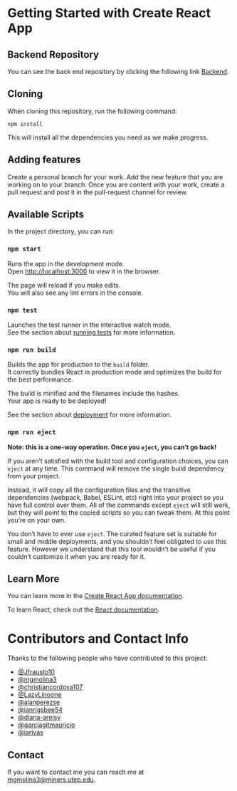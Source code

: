 # Getting Started with Create React App


## Backend Repository

You can see the back end repository by clicking the following link 
[Backend](https://github.com/iarivas/CS4311_G6_CAN_Bus_Visualizer_Back-End).


## Cloning

When cloning this repository, run the following command:

`npm install`

This will install all the dependencies you need as we make progress.

## Adding features

Create a personal branch for your work. Add the new feature that you are working on to your branch. Once you are content with your work, create a pull request and post it in the pull-request channel for review.

## Available Scripts

In the project directory, you can run:

### `npm start`

Runs the app in the development mode.\
Open [http://localhost:3000](http://localhost:3000) to view it in the browser.

The page will reload if you make edits.\
You will also see any lint errors in the console.

### `npm test`

Launches the test runner in the interactive watch mode.\
See the section about [running tests](https://facebook.github.io/create-react-app/docs/running-tests) for more information.

### `npm run build`

Builds the app for production to the `build` folder.\
It correctly bundles React in production mode and optimizes the build for the best performance.

The build is minified and the filenames include the hashes.\
Your app is ready to be deployed!

See the section about [deployment](https://facebook.github.io/create-react-app/docs/deployment) for more information.

### `npm run eject`

**Note: this is a one-way operation. Once you `eject`, you can’t go back!**

If you aren’t satisfied with the build tool and configuration choices, you can `eject` at any time. This command will remove the single build dependency from your project.

Instead, it will copy all the configuration files and the transitive dependencies (webpack, Babel, ESLint, etc) right into your project so you have full control over them. All of the commands except `eject` will still work, but they will point to the copied scripts so you can tweak them. At this point you’re on your own.

You don’t have to ever use `eject`. The curated feature set is suitable for small and middle deployments, and you shouldn’t feel obligated to use this feature. However we understand that this tool wouldn’t be useful if you couldn’t customize it when you are ready for it.

## Learn More

You can learn more in the [Create React App documentation](https://facebook.github.io/create-react-app/docs/getting-started).

To learn React, check out the [React documentation](https://reactjs.org/).


# Contributors and Contact Info
Thanks to the following people who have contributed to this project:
* [@Jfrausto10](https://github.com/jfrausto10) 
* [@mgmolina3](https://github.com/mgmolina3) 
* [@christiancordova107](https://github.com/christiancordova107) 
* [@LazyLinoone](https://github.com/LazyLinoone) 
* [@alanperezse](https://github.com/alanperezse) 
* [@ianrigsbee54](https://github.com/ianrigsbee54)
* [@diana-areisy](https://github.com/diana-areisy)
* [@garciagitmauricio](https://github.com/garciagitmauricio)
* [@iarivas](https://github.com/iarivas)

## Contact
If you want to contact me you can reach me at <mgmolina3@miners.utep.edu>.
